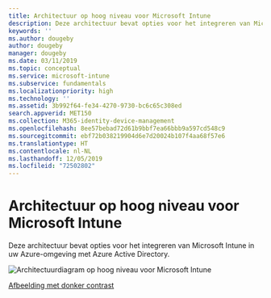 ```yaml
---
title: Architectuur op hoog niveau voor Microsoft Intune
description: Deze architectuur bevat opties voor het integreren van Microsoft Intune in uw Azure-omgeving met Azure Active Directory.
keywords: ''
ms.author: dougeby
author: dougeby
manager: dougeby
ms.date: 03/11/2019
ms.topic: conceptual
ms.service: microsoft-intune
ms.subservice: fundamentals
ms.localizationpriority: high
ms.technology: ''
ms.assetid: 3b992f64-fe34-4270-9730-bc6c65c308ed
search.appverid: MET150
ms.collection: M365-identity-device-management
ms.openlocfilehash: 8ee57bebad72d61b9bbf7ea66bbb9a597cd548c9
ms.sourcegitcommit: ebf72b038219904d6e7d20024b107f4aa68f57e6
ms.translationtype: HT
ms.contentlocale: nl-NL
ms.lasthandoff: 12/05/2019
ms.locfileid: "72502802"
---
```

# <a name="high-level-architecture-for-microsoft-intune"></a>Architectuur op hoog niveau voor Microsoft Intune
Deze architectuur bevat opties voor het integreren van Microsoft Intune in uw Azure-omgeving met Azure Active Directory.  

![Architectuurdiagram op hoog niveau voor Microsoft Intune](./media/high-level-architecture/intunearchitecture_wh.svg)

[Afbeelding met donker contrast](./media/intunearchitecture.svg)
